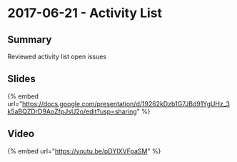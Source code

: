 # 2017-06-21 - Activity List

## Summary

Reviewed activity list open issues

## Slides

{% embed url="https://docs.google.com/presentation/d/19262kDzb1G7JBd91YgUHz_3k5aBQZDrD9AoZfpJsU2o/edit?usp=sharing" %}

## Video

{% embed url="https://youtu.be/pDYIXVFpaSM" %}

